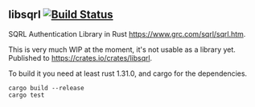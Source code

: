 libsqrl [![Build Status](https://travis-ci.org/flugsio/libsqrl.svg?branch=master)](https://travis-ci.org/flugsio/libsqrl)
---------------

SQRL Authentication Library in Rust <https://www.grc.com/sqrl/sqrl.htm>.

This is very much WIP at the moment, it's not usable as a library yet.
Published to <https://crates.io/crates/libsqrl>.

To build it you need at least rust 1.31.0, and cargo for the dependencies.

```
cargo build --release
cargo test
```

